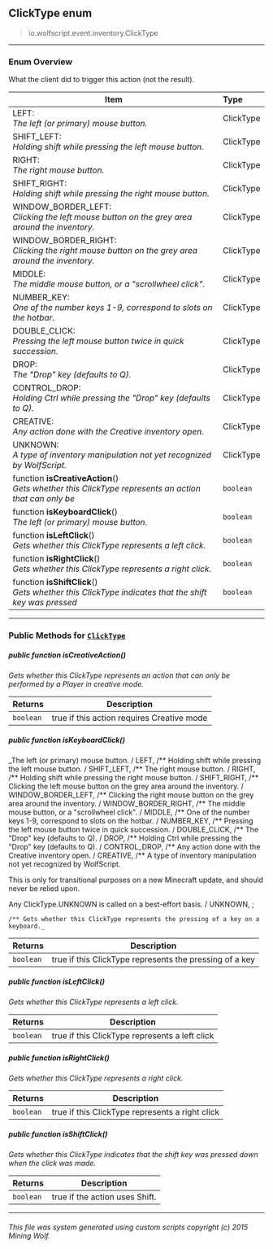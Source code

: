 ## ClickType __enum__

>io.wolfscript.event.inventory.ClickType

---

### Enum Overview

What the client did to trigger this action (not the result).

Item | Type   
--- | :--- 
LEFT: <br> _The left (or primary) mouse button._ | ClickType
SHIFT_LEFT: <br> _Holding shift while pressing the left mouse button._ | ClickType
RIGHT: <br> _The right mouse button._ | ClickType
SHIFT_RIGHT: <br> _Holding shift while pressing the right mouse button._ | ClickType
WINDOW_BORDER_LEFT: <br> _Clicking the left mouse button on the grey area around the inventory._ | ClickType
WINDOW_BORDER_RIGHT: <br> _Clicking the right mouse button on the grey area around the inventory._ | ClickType
MIDDLE: <br> _The middle mouse button, or a "scrollwheel click"._ | ClickType
NUMBER_KEY: <br> _One of the number keys 1-9, correspond to slots on the hotbar._ | ClickType
DOUBLE_CLICK: <br> _Pressing the left mouse button twice in quick succession._ | ClickType
DROP: <br> _The "Drop" key (defaults to Q)._ | ClickType
CONTROL_DROP: <br> _Holding Ctrl while pressing the "Drop" key (defaults to Q)._ | ClickType
CREATIVE: <br> _Any action done with the Creative inventory open._ | ClickType
UNKNOWN: <br> _A type of inventory manipulation not yet recognized by WolfScript._ | ClickType
 function __isCreativeAction__() <br> _Gets whether this ClickType represents an action that can only be_ | `boolean`
 function __isKeyboardClick__() <br> _The left (or primary) mouse button._ | `boolean`
 function __isLeftClick__() <br> _Gets whether this ClickType represents a left click._ | `boolean`
 function __isRightClick__() <br> _Gets whether this ClickType represents a right click._ | `boolean`
 function __isShiftClick__() <br> _Gets whether this ClickType indicates that the shift key was pressed_ | `boolean`



---


### Public Methods for [`ClickType`](ClickType.md)

##### <a id='iscreativeaction'></a>public  function __isCreativeAction__()

_Gets whether this ClickType represents an action that can only be performed by a Player in creative mode._

Returns | Description
--- | --- 
`boolean` | true if this action requires Creative mode


##### <a id='iskeyboardclick'></a>public  function __isKeyboardClick__()

_The left (or primary) mouse button. /
    LEFT,
    /** Holding shift while pressing the left mouse button. /
    SHIFT_LEFT,
    /** The right mouse button. /
    RIGHT,
    /** Holding shift while pressing the right mouse button. /
    SHIFT_RIGHT,
    /** Clicking the left mouse button on the grey area around the inventory. /
    WINDOW_BORDER_LEFT,
    /** Clicking the right mouse button on the grey area around the inventory. /
    WINDOW_BORDER_RIGHT,
    /** The middle mouse button, or a "scrollwheel click". /
    MIDDLE,
    /** One of the number keys 1-9, correspond to slots on the hotbar. /
    NUMBER_KEY,
    /** Pressing the left mouse button twice in quick succession. /
    DOUBLE_CLICK,
    /** The "Drop" key (defaults to Q). /
    DROP,
    /** Holding Ctrl while pressing the "Drop" key (defaults to Q). /
    CONTROL_DROP,
    /** Any action done with the Creative inventory open. /
    CREATIVE,
    /** A type of inventory manipulation not yet recognized by WolfScript. <p> This is only for transitional purposes on a new Minecraft update, and should never be relied upon. <p> Any ClickType.UNKNOWN is called on a best-effort basis. /
    UNKNOWN,
    ;

    /** Gets whether this ClickType represents the pressing of a key on a keyboard._

Returns | Description
--- | --- 
`boolean` | true if this ClickType represents the pressing of a key


##### <a id='isleftclick'></a>public  function __isLeftClick__()

_Gets whether this ClickType represents a left click._

Returns | Description
--- | --- 
`boolean` | true if this ClickType represents a left click


##### <a id='isrightclick'></a>public  function __isRightClick__()

_Gets whether this ClickType represents a right click._

Returns | Description
--- | --- 
`boolean` | true if this ClickType represents a right click


##### <a id='isshiftclick'></a>public  function __isShiftClick__()

_Gets whether this ClickType indicates that the shift key was pressed down when the click was made._

Returns | Description
--- | --- 
`boolean` | true if the action uses Shift.


---


###### This file was system generated using custom scripts copyright (c) 2015 Mining Wolf.
	

